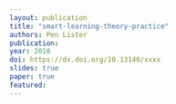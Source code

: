 ```yaml
---
layout: publication
title: "smart-learning-theory-practice"
authors: Pen Lister
publication: 
year: 2018
doi: https://dx.doi.org/10.13140/xxxx
slides: true
paper: true
featured:
---
```



